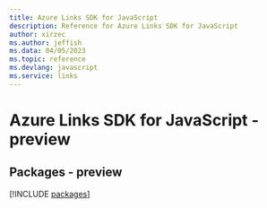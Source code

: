 ```yaml
---
title: Azure Links SDK for JavaScript
description: Reference for Azure Links SDK for JavaScript
author: xirzec
ms.author: jeffish
ms.data: 04/05/2023
ms.topic: reference
ms.devlang: javascript
ms.service: links
---
```

# Azure Links SDK for JavaScript - preview
## Packages - preview
[!INCLUDE [packages](links-index.md)]